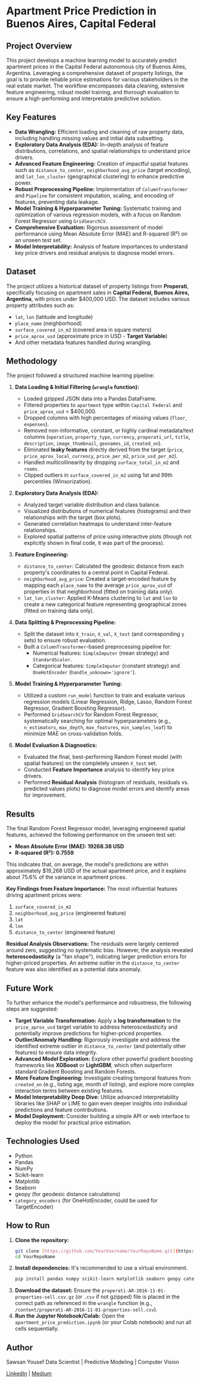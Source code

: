 # Apartment Price Prediction in Buenos Aires, Capital Federal

## Project Overview

This project develops a machine learning model to accurately predict apartment prices in the Capital Federal autonomous city of Buenos Aires, Argentina. Leveraging a comprehensive dataset of property listings, the goal is to provide reliable price estimations for various stakeholders in the real estate market. The workflow encompasses data cleaning, extensive feature engineering, robust model training, and thorough evaluation to ensure a high-performing and interpretable predictive solution.

## Key Features

* **Data Wrangling:** Efficient loading and cleaning of raw property data, including handling missing values and initial data subsetting.
* **Exploratory Data Analysis (EDA):** In-depth analysis of feature distributions, correlations, and spatial relationships to understand price drivers.
* **Advanced Feature Engineering:** Creation of impactful spatial features such as `distance_to_center`, `neighborhood_avg_price` (target encoding), and `lat_lon_cluster` (geographical clustering) to enhance predictive power.
* **Robust Preprocessing Pipeline:** Implementation of `ColumnTransformer` and `Pipeline` for consistent imputation, scaling, and encoding of features, preventing data leakage.
* **Model Training & Hyperparameter Tuning:** Systematic training and optimization of various regression models, with a focus on Random Forest Regressor using `GridSearchCV`.
* **Comprehensive Evaluation:** Rigorous assessment of model performance using Mean Absolute Error (MAE) and R-squared (R²) on an unseen test set.
* **Model Interpretability:** Analysis of feature importances to understand key price drivers and residual analysis to diagnose model errors.

## Dataset

The project utilizes a historical dataset of property listings from **Properati**, specifically focusing on apartment sales in **Capital Federal, Buenos Aires, Argentina**, with prices under \$400,000 USD. The dataset includes various property attributes such as:

* `lat`, `lon` (latitude and longitude)
* `place_name` (neighborhood)
* `surface_covered_in_m2` (covered area in square meters)
* `price_aprox_usd` (approximate price in USD - **Target Variable**)
* And other metadata features handled during wrangling.

## Methodology

The project followed a structured machine learning pipeline:

1.  **Data Loading & Initial Filtering (`wrangle` function):**
    * Loaded gzipped JSON data into a Pandas DataFrame.
    * Filtered properties to `apartment` type within `Capital Federal` and `price_aprox_usd` < \$400,000.
    * Dropped columns with high percentages of missing values (`floor`, `expenses`).
    * Removed non-informative, constant, or highly cardinal metadata/text columns (`operation`, `property_type`, `currency`, `properati_url`, `title`, `description`, `image_thumbnail`, `geonames_id`, `created_on`).
    * Eliminated **leaky features** directly derived from the target (`price`, `price_aprox_local_currency`, `price_per_m2`, `price_usd_per_m2`).
    * Handled multicollinearity by dropping `surface_total_in_m2` and `rooms`.
    * Clipped outliers in `surface_covered_in_m2` using 1st and 99th percentiles (Winsorization).

2.  **Exploratory Data Analysis (EDA):**
    * Analyzed target variable distribution and class balance.
    * Visualized distributions of numerical features (histograms) and their relationships with the target (box plots).
    * Generated correlation heatmaps to understand inter-feature relationships.
    * Explored spatial patterns of price using interactive plots (though not explicitly shown in final code, it was part of the process).

3.  **Feature Engineering:**
    * `distance_to_center`: Calculated the geodesic distance from each property's coordinates to a central point in Capital Federal.
    * `neighborhood_avg_price`: Created a target-encoded feature by mapping each `place_name` to the average `price_aprox_usd` of properties in that neighborhood (fitted on training data only).
    * `lat_lon_cluster`: Applied K-Means clustering to `lat` and `lon` to create a new categorical feature representing geographical zones (fitted on training data only).

4.  **Data Splitting & Preprocessing Pipeline:**
    * Split the dataset into `X_train`, `X_val`, `X_test` (and corresponding `y` sets) to ensure robust evaluation.
    * Built a `ColumnTransformer`-based preprocessing pipeline for:
        * Numerical features: `SimpleImputer` (mean strategy) and `StandardScaler`.
        * Categorical features: `SimpleImputer` (constant strategy) and `OneHotEncoder` (`handle_unknown='ignore'`).

5.  **Model Training & Hyperparameter Tuning:**
    * Utilized a custom `run_model` function to train and evaluate various regression models (Linear Regression, Ridge, Lasso, Random Forest Regressor, Gradient Boosting Regressor).
    * Performed `GridSearchCV` for Random Forest Regressor, systematically searching for optimal hyperparameters (e.g., `n_estimators`, `max_depth`, `max_features`, `min_samples_leaf`) to minimize MAE on cross-validation folds.

6.  **Model Evaluation & Diagnostics:**
    * Evaluated the final, best-performing Random Forest model (with spatial features) on the completely unseen `X_test` set.
    * Conducted **Feature Importance** analysis to identify key price drivers.
    * Performed **Residual Analysis** (histogram of residuals, residuals vs. predicted values plots) to diagnose model errors and identify areas for improvement.

## Results

The final Random Forest Regressor model, leveraging engineered spatial features, achieved the following performance on the unseen test set:

* **Mean Absolute Error (MAE): 19268.38 USD**
* **R-squared (R²): 0.7559**

This indicates that, on average, the model's predictions are within approximately \$19,268 USD of the actual apartment price, and it explains about 75.6% of the variance in apartment prices.

**Key Findings from Feature Importance:**
The most influential features driving apartment prices were:
1.  `surface_covered_in_m2`
2.  `neighborhood_avg_price` (engineered feature)
3.  `lat`
4.  `lon`
5.  `distance_to_center` (engineered feature)

**Residual Analysis Observations:**
The residuals were largely centered around zero, suggesting no systematic bias. However, the analysis revealed **heteroscedasticity** (a "fan shape"), indicating larger prediction errors for higher-priced properties. An extreme outlier in the `distance_to_center` feature was also identified as a potential data anomaly.

## Future Work

To further enhance the model's performance and robustness, the following steps are suggested:

* **Target Variable Transformation:** Apply a **log transformation** to the `price_aprox_usd` target variable to address heteroscedasticity and potentially improve predictions for higher-priced properties.
* **Outlier/Anomaly Handling:** Rigorously investigate and address the identified extreme outlier in `distance_to_center` (and potentially other features) to ensure data integrity.
* **Advanced Model Exploration:** Explore other powerful gradient boosting frameworks like **XGBoost** or **LightGBM**, which often outperform standard Gradient Boosting and Random Forests.
* **More Feature Engineering:** Investigate creating temporal features from `created_on` (e.g., listing age, month of listing), and explore more complex interaction terms between existing features.
* **Model Interpretability Deep Dive:** Utilize advanced interpretability libraries like SHAP or LIME to gain even deeper insights into individual predictions and feature contributions.
* **Model Deployment:** Consider building a simple API or web interface to deploy the model for practical price estimation.

## Technologies Used

* Python
* Pandas
* NumPy
* Scikit-learn
* Matplotlib
* Seaborn
* geopy (for geodesic distance calculations)
* `category_encoders` (for OneHotEncoder, could be used for TargetEncoder)

## How to Run

1.  **Clone the repository:**
    ```bash
    git clone [https://github.com/YourUsername/YourRepoName.git](https://github.com/YourUsername/YourRepoName.git)
    cd YourRepoName
    ```
2.  **Install dependencies:**
    It's recommended to use a virtual environment.
    ```bash
    pip install pandas numpy scikit-learn matplotlib seaborn geopy category_encoders
    ```
3.  **Download the dataset:**
    Ensure the `properati-AR-2016-11-01-properties-sell.csv.gz` (or `.csv` if not gzipped) file is placed in the correct path as referenced in the `wrangle` function (e.g., `/content/properati-AR-2016-11-01-properties-sell.csv`).
4.  **Run the Jupyter Notebook/Colab:**
    Open the `apartment_price_prediction.ipynb` (or your Colab notebook) and run all cells sequentially.

## Author
Sawsan Yousef 
Data Scientist | Predictive Modeling | Computer Vision

[LinkedIn](https://www.linkedin.com/in/sawsan-yusuf-027b2b214?utm_source=share&utm_campaign=share_via&utm_content=profile&utm_medium=android_app) | [Medium](https://medium.com/@sawsanyusuf)


